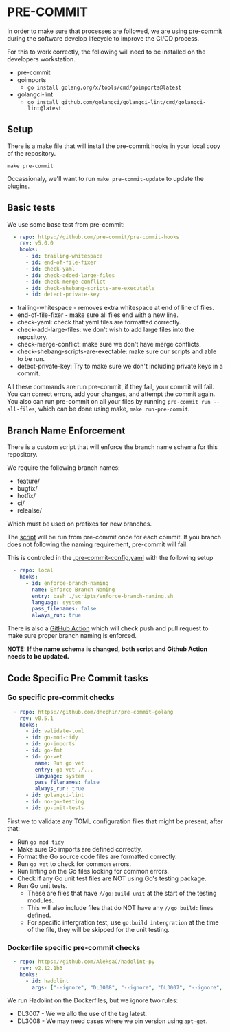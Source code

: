 # PRE-COMMIT

In order to make sure that processes are followed, we are using [pre-commit](https://pre-commit.com/)
during the software develop lifecycle to improve the CI/CD process.

For this to work correctly, the following will need to be installed on the developers workstation.

* pre-commit
* goimports
  * `go install golang.org/x/tools/cmd/goimports@latest`
* golangci-lint
  * `go install github.com/golangci/golangci-lint/cmd/golangci-lint@latest`

## Setup

There is a make file that will install the pre-commit hooks in your local copy of the repository.

`make pre-commit`

Occassionaly, we'll want to run `make pre-commit-update` to update the plugins.

## Basic tests

We use some base test from pre-commit:

```yaml
  - repo: https://github.com/pre-commit/pre-commit-hooks
    rev: v5.0.0
    hooks:
      - id: trailing-whitespace
      - id: end-of-file-fixer
      - id: check-yaml
      - id: check-added-large-files
      - id: check-merge-conflict
      - id: check-shebang-scripts-are-executable
      - id: detect-private-key
```

* trailing-whitespace - removes extra whitespace at end of line of files.
* end-of-file-fixer - make sure all files end with a new line.
* check-yaml: check that yaml files are formatted correctly.
* check-add-large-files: we don't wish to add large files into the repository.
* check-merge-conflict: make sure we don't have merge conflicts.
* check-shebang-scripts-are-exectable: make sure our scripts and able to be run.
* detect-private-key: Try to make sure we don't including private keys in a commit.

All these commands are run pre-commit, if they fail, your commit will fail. You can correct errors,
add your changes, and attempt the commit again. You also can run pre-commit on all your files by
running `pre-commit run --all-files`, which can be done using make, `make run-pre-commit`.

## Branch Name Enforcement

There is a custom script that will enforce the branch name schema for this repository.

We require the following branch names:

* feature/
* bugfix/
* hotfix/
* ci/
* relealse/

Which must be used on prefixes for new branches.

The [script](/scripts/enforce-branch-naming.sh) will be run from pre-commit once for each commit.
If you branch does not following the naming requirement, pre-commit will fail.

This is controled in the [.pre-commit-config.yaml](/.pre-commit-config.yaml) with the following
setup

```yaml
  - repo: local
    hooks:
      - id: enforce-branch-naming
        name: Enforce Branch Naming
        entry: bash ./scripts/enforce-branch-naming.sh
        language: system
        pass_filenames: false
        always_run: true
```

There is also a [GitHub Action](/.github/workflows/enforce-branch.yml) which will check push and
pull request to make sure proper branch naming is enforced.

__NOTE: If the name schema is changed, both script and Github Action needs to be updated.__

## Code Specific Pre Commit tasks

### Go specific pre-commit checks
```yaml
  - repo: https://github.com/dnephin/pre-commit-golang
    rev: v0.5.1
    hooks:
      - id: validate-toml
      - id: go-mod-tidy
      - id: go-imports
      - id: go-fmt
      - id: go-vet
         name: Run go vet
         entry: go vet ./...
         language: system
         pass_filenames: false
         always_run: true
      - id: golangci-lint
      - id: no-go-testing
      - id: go-unit-tests
```

First we to validate any TOML configuration files that might be present, after that:

* Run `go mod tidy`
* Make sure Go imports are defined correctly.
* Format the Go source code files are formatted correctly.
* Run `go vet` to check for common errors.
* Run linting on the Go files looking for common errors.
* Check if any Go unit test files are NOT using Go's testing package.
* Run Go unit tests.
  * These are files that have `//go:build unit` at the start of the testing modules.
  * This will also include files that do NOT have any `//go build:` lines defined.
  * For specific intergration test, use `go:build intergration` at the time of the file, they will be skipped for the unit testing.

### Dockerfile specific pre-commit checks

```yaml
  - repo: https://github.com/AleksaC/hadolint-py
    rev: v2.12.1b3
    hooks:
      - id: hadolint
        args: ["--ignore", "DL3008", "--ignore", "DL3007", "--ignore", "DL4006"]
```
We run Hadolint on the Dockerfiles, but we ignore two  rules:

* DL3007 - We we allo the use of the tag latest.
* DL3008 - We may need cases where we pin version using `apt-get`.
